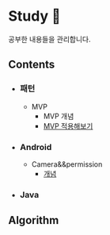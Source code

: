 # Study :green_book:
공부한 내용들을 관리합니다.

## Contents 
- ### 패턴

  - MVP
    - MVP 개념 
    - [MVP 적용해보기](https://github.com/leebyungchangPort/study/tree/master/mvp/MvpExam)

- ### Android

  - Camera&&permission
    - [개념](https://github.com/leebyungchangPort/study/blob/master/camera&&permission/README.md)

- ### Java



## Algorithm 
